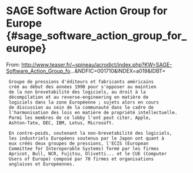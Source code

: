# SAGE Software Action Group for Europe {#sage_software_action_group_for_europe}

From:
<http://www.teaser.fr/~spineau/acrodict/index.php?KW=SAGE-Software_Action_Group_fo>\...&NDFIC=001710&INDEX=a019&IDBT=

` Groupe de pressions d'éditeurs et fabricants américains`\
` créé au début des années 1990 pour s'opposer au maintien`\
` de la non brevetabilité des logiciels, au droit à la`\
` décompilation et au reverse-engineering en matière de`\
` logiciels dans la zone Européenne ; sujets alors en cours`\
` de discussion au sein de la communauté dans le cadre de`\
` l'harmonisation des lois en matière de propriété intellectuelle.`\
` Parmi les membres de ce lobby l'ont peut citer, Apple,`\
` Ashton-Tate, DEC, IBM, Lotus, Microsoft.`\
` `\
` En contre-poids, soutenant la non-brevetabilité des logiciels,`\
` les industriels Européens soutenus par le Japon ont quant à`\
` eux créés deux groupes de pressions, l'ECIS (European`\
` Committee for Interoperable Systems) formé par les firmes`\
` Apricot, Bull, NCR, Fujitsu, Olivetti... et le CUE (Computer`\
` Users of Europe) composé par 70 firmes et organisations`\
` anglaises et Européennes.`
